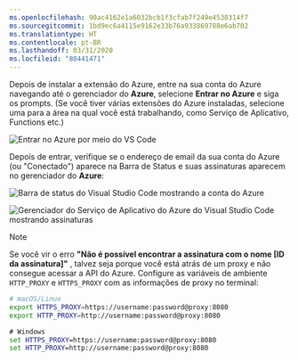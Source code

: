 ```yaml
---
ms.openlocfilehash: 90ac4162e1a6032bcb1f3cfab7f249e4538314f7
ms.sourcegitcommit: 1bd9ec6a4115e9162e33b76a933869788e6ab702
ms.translationtype: HT
ms.contentlocale: pt-BR
ms.lasthandoff: 03/31/2020
ms.locfileid: "80441471"
---
```

Depois de instalar a extensão do Azure, entre na sua conta do Azure navegando até o gerenciador do **Azure**, selecione **Entrar no Azure** e siga os prompts. (Se você tiver várias extensões do Azure instaladas, selecione uma para a área na qual você está trabalhando, como Serviço de Aplicativo, Functions etc.)

![Entrar no Azure por meio do VS Code](../media/deploy-azure/sign-in-to-azure-through-visual-studio-code.png)

Depois de entrar, verifique se o endereço de email da sua conta do Azure (ou "Conectado") aparece na Barra de Status e suas assinaturas aparecem no gerenciador do **Azure**:

![Barra de status do Visual Studio Code mostrando a conta do Azure](../media/deploy-azure/azure-account-status-bar-in-visual-studio-code.png)

![Gerenciador do Serviço de Aplicativo do Azure do Visual Studio Code mostrando assinaturas](../media/deploy-azure/view-azure-subscription-in-visual-studio-code-app-service-explorer.png)

> [!NOTE]
> Se você vir o erro **"Não é possível encontrar a assinatura com o nome [ID da assinatura]"** , talvez seja porque você está atrás de um proxy e não consegue acessar a API do Azure. Configure as variáveis de ambiente `HTTP_PROXY` e `HTTPS_PROXY` com as informações de proxy no terminal:
>
> ```bash
> # macOS/Linux
> export HTTPS_PROXY=https://username:password@proxy:8080
> export HTTP_PROXY=http://username:password@proxy:8080
> ```
>
> ```cmd
> # Windows
> set HTTPS_PROXY=https://username:password@proxy:8080
> set HTTP_PROXY=http://username:password@proxy:8080
> ```

